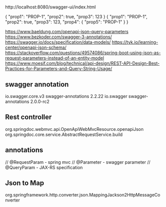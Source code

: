 #  

http://localhost:8080/swagger-ui/index.html

{ "prop1": "PROP-1", "prop2": true, "prop3": 123 }
{
"prop1": "PROP-1",
"prop2": true,
"prop3": 123,
"prop4": {
"prop5": "PROP-1"
}
}

https://www.baeldung.com/openapi-json-query-parameters
https://www.bezkoder.com/swagger-3-annotations/
https://swagger.io/docs/specification/data-models/
https://tyk.io/learning-center/openapi-json-schema/
https://stackoverflow.com/questions/49574086/spring-boot-using-json-as-request-parameters-instead-of-an-entity-model
https://www.moesif.com/blog/technical/api-design/REST-API-Design-Best-Practices-for-Parameters-and-Query-String-Usage/

swagger annotation
---

<dependency>
    <groupId>io.swagger.core.v3</groupId>
    <artifactId>swagger-annotations</artifactId>
    <version>2.2.22</version>
</dependency>

<dependency>
    <groupId>io.swagger</groupId>
    <artifactId>swagger-annotations</artifactId>
    <version>2.0.0-rc2</version>
</dependency>

Rest controller
---
org.springdoc.webmvc.api.OpenApiWebMvcResource.openapiJson
org.springdoc.core.service.AbstractRequestService.build

annotations
---
// @RequestParam - spring mvc
// @Parameter - swagger parameter
// @QueryParam - JAX-RS specification

Json to Map
---
org.springframework.http.converter.json.MappingJackson2HttpMessageConverter